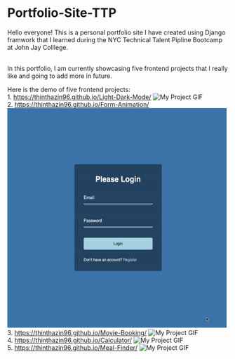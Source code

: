 # Portfolio-Site-TTP

Hello everyone! This is a personal portfolio site I have created using Django framwork that I learned during the NYC Technical Talent Pipline Bootcamp at John Jay Colllege. 

 <br /> In this portfolio, I am currently showcasing five frontend projects that I really like and going to add more in future.

Here is the demo of five frontend projects:
 <br /> 1. https://thinthazin96.github.io/Light-Dark-Mode/
 <img src="./light-dark.gif" alt="My Project GIF" width="700" height="500">
 <br /> 2. https://thinthazin96.github.io/Form-Animation/
 <img src="./Animation-form.gif" alt="My Project GIF" width="500" height="500">
 <br /> 3. https://thinthazin96.github.io/Movie-Booking/
 <img src="./myScreen.gif" alt="My Project GIF" width="500" height="600">
 <br /> 4. https://thinthazin96.github.io/Calculator/
 <img src="./myScreen.gif" alt="My Project GIF" width="500" height="600">
 <br /> 5. https://thinthazin96.github.io/Meal-Finder/
 <img src="./myScreen.gif" alt="My Project GIF" width="500" height="600">



